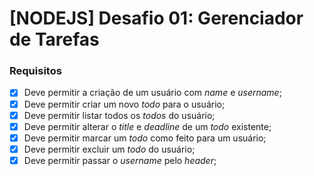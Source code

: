 # [NODEJS] Desafio 01: Gerenciador de Tarefas

### Requisitos
- [x] Deve permitir a criação de um usuário com *name* e *username*;
- [x] Deve permitir criar um novo *todo* para o usuário;
- [x] Deve permitir listar todos os *todos* do usuário;
- [x] Deve permitir alterar o *title* e *deadline* de um *todo* existente;
- [x] Deve permitir marcar um *todo* como feito para um usuário;
- [x] Deve permitir excluir um *todo* do usuário;
- [x] Deve permitir passar o *username* pelo *header*;
